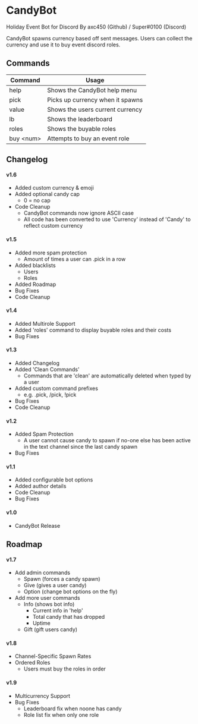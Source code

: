# CandyBot

Holiday Event Bot for Discord
By axc450 (Github) / Super#0100 (Discord)

CandyBot spawns currency based off sent messages.
Users can collect the currency and use it to buy event discord roles.

## Commands

| Command    | Usage                             |
|------------|-----------------------------------|
| help       | Shows the CandyBot help menu      |
| pick       | Picks up currency when it spawns  |
| value      | Shows the users current currency  |
| lb         | Shows the leaderboard             |
| roles      | Shows the buyable roles           |
| buy \<num\>| Attempts to buy an event role     |

## Changelog

#### v1.6

- Added custom currency & emoji 
- Added optional candy cap
	- 0 = no cap
- Code Cleanup
	- CandyBot commands now ignore ASCII case
	- All code has been converted to use 'Currency' instead of 'Candy' to reflect custom currency

#### v1.5

- Added more spam protection
	- Amount of times a user can .pick in a row
- Added blacklists
	- Users
	- Roles
- Added Roadmap
- Bug Fixes
- Code Cleanup

#### v1.4

- Added Multirole Support
- Added 'roles' command to display buyable roles and their costs
- Bug Fixes

#### v1.3

- Added Changelog
- Added 'Clean Commands'
	- Commands that are 'clean' are automatically deleted when typed by a user
- Added custom command prefixes
	- e.g. .pick, /pick, !pick
- Bug Fixes
- Code Cleanup

#### v1.2

- Added Spam Protection
	- A user cannot cause candy to spawn if no-one else has been active in the text channel since the last candy spawn
- Bug Fixes

#### v1.1

- Added configurable bot options
- Added author details
- Code Cleanup
- Bug Fixes

#### v1.0

- CandyBot Release

## Roadmap

#### v1.7

- Add admin commands
	- Spawn (forces a candy spawn)
	- Give (gives a user candy)
	- Option (change bot options on the fly)
- Add more user commands
	- Info (shows bot info)
		- Current info in 'help'
		- Total candy that has dropped
		- Uptime
	- Gift (gift users candy)

#### v1.8

- Channel-Specific Spawn Rates
- Ordered Roles
	- Users must buy the roles in order

#### v1.9

- Multicurrency Support
- Bug Fixes
	- Leaderboard fix when noone has candy
	- Role list fix when only one role